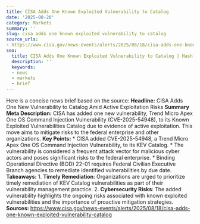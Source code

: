 ```yaml
---
title: CISA Adds One Known Exploited Vulnerability to Catalog
date: '2025-08-20'
category: Markets
summary: ''
slug: cisa adds one known exploited vulnerability to catalog
source_urls:
- https://www.cisa.gov/news-events/alerts/2025/08/18/cisa-adds-one-known-exploited-vulnerability-catalog
seo:
  title: CISA Adds One Known Exploited Vulnerability to Catalog | Hash n Hedge
  description: ''
  keywords:
  - news
  - markets
  - brief
---
```


Here is a concise news brief based on the source:  **Headline:** CISA Adds One New Vulnerability to Catalog Amid Active Exploitation Risks  **Summary Meta Description:** CISA has added one new vulnerability, Trend Micro Apex One OS Command Injection Vulnerability (CVE-2025-54948), to its Known Exploited Vulnerabilities Catalog due to evidence of active exploitation. This move aims to mitigate risks to the federal enterprise and other organizations.  **Key Points:**  * CISA added CVE-2025-54948, a Trend Micro Apex One OS Command Injection Vulnerability, to its KEV Catalog. * The vulnerability is considered a frequent attack vector for malicious cyber actors and poses significant risks to the federal enterprise. * Binding Operational Directive (BOD) 22-01 requires Federal Civilian Executive Branch agencies to remediate identified vulnerabilities by due date.  **Takeaways:**  1. **Timely Remediation**: Organizations are urged to prioritize timely remediation of KEV Catalog vulnerabilities as part of their vulnerability management practice. 2. **Cybersecurity Risks**: The added vulnerability highlights the ongoing risks associated with known exploited vulnerabilities and the importance of proactive mitigation strategies.  **Sources:** https://www.cisa.gov/news-events/alerts/2025/08/18/cisa-adds-one-known-exploited-vulnerability-catalog 
